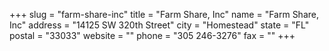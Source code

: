 +++
slug = "farm-share-inc"
title = "Farm Share, Inc"
name = "Farm Share, Inc"
address = "14125 SW 320th Street"
city = "Homestead"
state = "FL"
postal = "33033"
website = ""
phone = "305 246-3276"
fax = ""
+++
